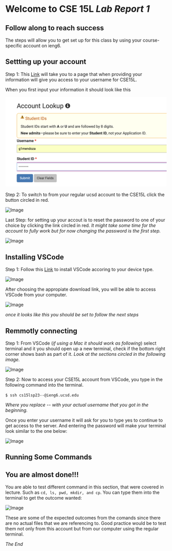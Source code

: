 # Welcome to CSE 15L *Lab Report 1*
## Follow along to reach success 
The steps will allow you to get set up for this class by using your course-specific account on ieng6.

## Settting up your account
Step 1: This [Link](https://sdacs.ucsd.edu/~icc/index.php) will take you to a page that when providing your information will give you access to your username for CSE15L. 

When you first input your information it should look like this



![Image](https://github.com/g1mendoza/cse15l-lab-reports/blob/5886f2703d28b6bf3ced565379912f4d3a0d933b/image1%20.png)



Step 2: To switch to from your regular ucsd account to the CSE15L click the button circled in red.


![Image](https://github.com/g1mendoza/cse15l-lab-reports/image2.png)



Last Step: for setting up your accout is to reset the password to one of your choice by clicking the link circled in red. *It might take some time for the account to fully work but for now changing the password is the first step.*


![Image](https://github.com/g1mendoza/cse15l-lab-reports/image3.png)




## Installing VSCode
Step 1: Follow this [Link](https://code.visualstudio.com/Download) to install VSCode accoring to your device type. 


![Image](https://github.com/g1mendoza/cse15l-lab-reports/image4.png)

After choosing the appropiate download link, you will be able to access VSCode from your computer. 

![Image](https://github.com/g1mendoza/cse15l-lab-reports/image5.png)

*once it looks like this you should be set to follow the next steps*

## Remmotly connecting
Step 1: From VSCode (*if using a Mac it should work as following*) select terminal and it you should open up a new terminal, check if the bottom right corner shows bash as part of it. 
*Look at the sections circled in the following image.*

![Image](https://github.com/g1mendoza/cse15l-lab-reports/image6.png)


Step 2: Now to access your CSE15L account from VSCode, you type in the following command into the terminal.

`$ ssh cs15lsp23--@ieng6.ucsd.edu`

*Where you replace -- with your actual username that you got in the beginning.*


Once you enter your username it will ask for you to type yes to continue to get access to the server. And entering the password will make your terminal look similar to the one below:

![Image]( https://github.com/g1mendoza/cse15l-lab-reports/image7.png)

## Running Some Commands
## You are almost done!!!
You are able to test different command in this section, that were covered in lecture. Such as `cd, ls, pwd, mkdir, and cp`. You can type them into the terminal to get the outcome wanted:

![Image]( https://github.com/g1mendoza/cse15l-lab-reports/image8.png)

These are some of the expected outcomes from the comands since there are no actual files that we are referencing to. Good practice would be to test them not only from this account but from our computer using the regular terminal.

*The End*

